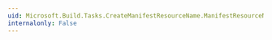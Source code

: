 ```yaml
---
uid: Microsoft.Build.Tasks.CreateManifestResourceName.ManifestResourceNames
internalonly: False
---
```

